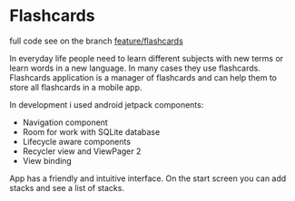#  Flashcards

full code see on the branch [feature/flashcards](https://github.com/alexsit19/flashcards/tree/feature/flashcards)

In everyday life people need to learn different subjects with new terms or learn words in a new language. In many cases they use flashcards. Flashcards application is a manager of flashcards and can help them to store all flashcards in a mobile app.

In development i used android jetpack components:
* Navigation component
* Room for work with SQLite database
* Lifecycle aware components
* Recycler view and ViewPager 2
* View binding

App has a friendly and intuitive interface.
On the start screen you can add stacks and see a list of stacks.